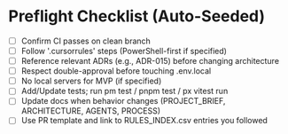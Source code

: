 # Preflight Checklist (Auto-Seeded)
- [ ] Confirm CI passes on clean branch
- [ ] Follow '.cursorrules' steps (PowerShell-first if specified)
- [ ] Reference relevant ADRs (e.g., ADR-015) before changing architecture
- [ ] Respect double-approval before touching .env.local
- [ ] No local servers for MVP (if specified)
- [ ] Add/Update tests; run 
pm test / pnpm test / 
px vitest run
- [ ] Update docs when behavior changes (PROJECT_BRIEF, ARCHITECTURE, AGENTS, PROCESS)
- [ ] Use PR template and link to RULES_INDEX.csv entries you followed
